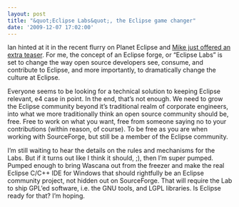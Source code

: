 ```yaml
---
layout: post
title: "&quot;Eclipse Labs&quot;, the Eclipse game changer"
date: '2009-12-07 17:02:00'
---
```



Ian hinted at it in the recent flurry on Planet Eclipse and [Mike just offered an extra teaser](http://dev.eclipse.org/blogs/mike/2009/12/07/project-community-enhancements-for-2010/). For me, the concept of an Eclipse forge, or “Eclipse Labs” is set to change the way open source developers see, consume, and contribute to Eclipse, and more importantly, to dramatically change the culture at Eclipse.

Everyone seems to be looking for a technical solution to keeping Eclipse relevant, e4 case in point. In the end, that’s not enough. We need to grow the Eclipse community beyond it’s traditional realm of corporate engineers, into what we more traditionally think an open source community should be, free. Free to work on what you want, free from someone saying no to your contributions (within reason, of course). To be free as you are when working with SourceForge, but still be a member of the Eclipse community.

I’m still waiting to hear the details on the rules and mechanisms for the Labs. But if it turns out like I think it should, ;), then I’m super pumped. Pumped enough to bring Wascana out from the freezer and make the real Eclipse C/C++ IDE for Windows that should rightfully be an Eclipse community project, not hidden out on SourceForge. That will require the Lab to ship GPL’ed software, i.e. the GNU tools, and LGPL libraries. Is Eclipse ready for that? I’m hoping.


